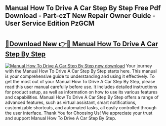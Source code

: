 ## Manual How To Drive A Car Step By Step Free Pdf Download - Part-czT New Repair Owner Guide - User Service Edition PzGCM

# <h2><a href="http://cf12498.oget.top/?id=Manual+How+To+Drive+A+Car+Step+By+Step">🔗Download New 👉🔴 Manual How To Drive A Car Step By Step</a></h2>

[![Manual How To Drive A Car Step By Step new download](https://i.imgur.com/5g1atiW.png)](http://cf12498.oget.top/?id=Manual+How+To+Drive+A+Car+Step+By+Step)
Your journey with the Manual How To Drive A Car Step By Step starts here. This manual is your comprehensive guide to understanding and using it effectively. To get the most out of your Manual How To Drive A Car Step By Step, please read this user manual carefully before use. It includes detailed instructions for product setup, as well as information on how to use its various features and capabilities. Manual How To Drive A Car Step By Step offers a range of advanced features, such as virtual assistant, smart notifications, customizable shortcuts, and automated tasks, all easily controlled through the user interface. Thank You for Choosing Us! We appreciate your trust and support Manual How To Drive A Car Step By Step.
